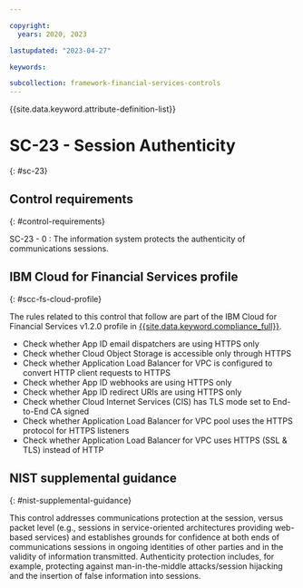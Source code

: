 ```yaml
---

copyright:
  years: 2020, 2023

lastupdated: "2023-04-27"

keywords:

subcollection: framework-financial-services-controls
---
```


{{site.data.keyword.attribute-definition-list}}

               
# SC-23 - Session Authenticity
{: #sc-23}

## Control requirements
{: #control-requirements}

SC-23 - 0
    : The information system protects the authenticity of communications sessions.

## IBM Cloud for Financial Services profile
{: #scc-fs-cloud-profile}

The rules related to this control that follow are part of the IBM Cloud for Financial Services v1.2.0 profile in [{{site.data.keyword.compliance_full}}](/docs/security-compliance?topic=security-compliance-getting-started).

- Check whether App ID email dispatchers are using HTTPS only 
- Check whether Cloud Object Storage is accessible only through HTTPS 
- Check whether Application Load Balancer for VPC is configured to convert HTTP client requests to HTTPS 
- Check whether App ID webhooks are using HTTPS only 
- Check whether App ID redirect URIs are using HTTPS only 
- Check whether Cloud Internet Services (CIS) has TLS mode set to End-to-End CA signed 
- Check whether Application Load Balancer for VPC pool uses the HTTPS protocol for HTTPS listeners 
- Check whether Application Load Balancer for VPC uses HTTPS (SSL & TLS) instead of HTTP

## NIST supplemental guidance
{: #nist-supplemental-guidance}

This control addresses communications protection at the session, versus packet level (e.g., sessions in service-oriented architectures providing web-based services) and establishes grounds for confidence at both ends of communications sessions in ongoing identities of other parties and in the validity of information transmitted. Authenticity protection includes, for example, protecting against man-in-the-middle attacks/session hijacking and the insertion of false information into sessions.





